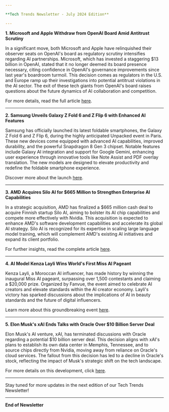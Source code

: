 ```yaml
---

**Tech Trends Newsletter - July 2024 Edition**

---
```


**1. Microsoft and Apple Withdraw from OpenAI Board Amid Antitrust Scrutiny**

In a significant move, both Microsoft and Apple have relinquished their observer seats on OpenAI's board as regulatory scrutiny intensifies regarding AI partnerships. Microsoft, which has invested a staggering $13 billion in OpenAI, stated that it no longer deemed its board presence necessary, citing confidence in OpenAI's governance improvements since last year's boardroom turmoil. This decision comes as regulators in the U.S. and Europe ramp up their investigations into potential antitrust violations in the AI sector. The exit of these tech giants from OpenAI's board raises questions about the future dynamics of AI collaboration and competition.

For more details, read the full article [here](https://www.msn.com/en-us/money/other/microsoft-quits-openai-board-as-regulators-crack-down-on-big-tech-s-ai-dealmaking/ar-BB1pJOIi).

---

**2. Samsung Unveils Galaxy Z Fold 6 and Z Flip 6 with Enhanced AI Features**

Samsung has officially launched its latest foldable smartphones, the Galaxy Z Fold 6 and Z Flip 6, during the highly anticipated Unpacked event in Paris. These new devices come equipped with advanced AI capabilities, improved durability, and the powerful Snapdragon 8 Gen 3 chipset. Notable features include Galaxy AI integration and support for Google Gemini, enhancing user experience through innovative tools like Note Assist and PDF overlay translation. The new models are designed to elevate productivity and redefine the foldable smartphone experience.

Discover more about the launch [here](https://www.msn.com/en-us/lifestyle/shopping/samsung-unveils-galaxy-z-flip-6-with-new-ai-features-better-battery/ar-BB1pJTk7).

---

**3. AMD Acquires Silo AI for $665 Million to Strengthen Enterprise AI Capabilities**

In a strategic acquisition, AMD has finalized a $665 million cash deal to acquire Finnish startup Silo AI, aiming to bolster its AI chip capabilities and compete more effectively with Nvidia. This acquisition is expected to enhance AMD's software development capabilities and accelerate its global AI strategy. Silo AI is recognized for its expertise in scaling large language model training, which will complement AMD's existing AI initiatives and expand its client portfolio.

For further insights, read the complete article [here](https://markets.businessinsider.com/news/stocks/amd-to-acquire-silo-ai-to-expand-enterprise-ai-solutions-globally-1033543219).

---

**4. AI Model Kenza Layli Wins World's First Miss AI Pageant**

Kenza Layli, a Moroccan AI influencer, has made history by winning the inaugural Miss AI pageant, surpassing over 1,500 contestants and claiming a $20,000 prize. Organized by Fanvue, the event aimed to celebrate AI creators and elevate standards within the AI creator economy. Layli's victory has sparked discussions about the implications of AI in beauty standards and the future of digital influencers.

Learn more about this groundbreaking event [here](https://www.indiaglitz.com/world-s-first-miss-ai-crowned-kenza-layli-from-morocco-tamil-news-356937).

---

**5. Elon Musk's xAI Ends Talks with Oracle Over $10 Billion Server Deal**

Elon Musk's AI venture, xAI, has terminated discussions with Oracle regarding a potential $10 billion server deal. This decision aligns with xAI's plans to establish its own data center in Memphis, Tennessee, and to source chips directly from Nvidia, moving away from reliance on Oracle's cloud services. The fallout from this decision has led to a decline in Oracle's stock, reflecting the impact of Musk's strategic shift on the tech landscape.

For more details on this development, click [here](https://www.msn.com/en-us/money/companies/xai-appears-to-confirm-ended-talks-with-oracle-over-expanded-ai-chips-agreement/ar-BB1pGOPl).

---

Stay tuned for more updates in the next edition of our Tech Trends Newsletter!

--- 

**End of Newsletter**